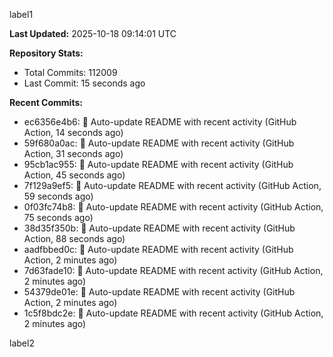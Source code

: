 
label1 
<!-- ACTIVITY_START -->
**Last Updated:** 2025-10-18 09:14:01 UTC

**Repository Stats:**
- Total Commits: 112009
- Last Commit: 15 seconds ago

**Recent Commits:**
- ec6356e4b6: 🤖 Auto-update README with recent activity (GitHub Action, 14 seconds ago)
- 59f680a0ac: 🤖 Auto-update README with recent activity (GitHub Action, 31 seconds ago)
- 95cb1ac955: 🤖 Auto-update README with recent activity (GitHub Action, 45 seconds ago)
- 7f129a9ef5: 🤖 Auto-update README with recent activity (GitHub Action, 59 seconds ago)
- 0f03fc74b8: 🤖 Auto-update README with recent activity (GitHub Action, 75 seconds ago)
- 38d35f350b: 🤖 Auto-update README with recent activity (GitHub Action, 88 seconds ago)
- aadfbbed0c: 🤖 Auto-update README with recent activity (GitHub Action, 2 minutes ago)
- 7d63fade10: 🤖 Auto-update README with recent activity (GitHub Action, 2 minutes ago)
- 54379de01e: 🤖 Auto-update README with recent activity (GitHub Action, 2 minutes ago)
- 1c5f8bdc2e: 🤖 Auto-update README with recent activity (GitHub Action, 2 minutes ago)
<!-- ACTIVITY_END -->

label2
